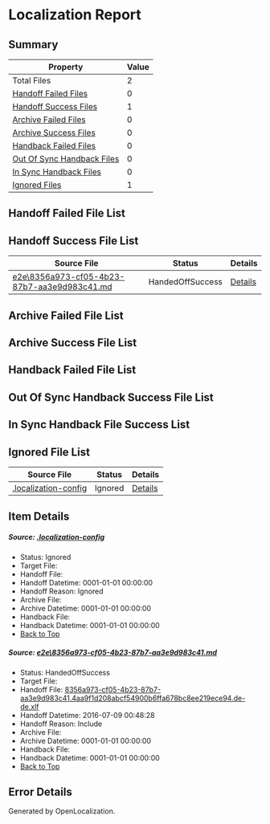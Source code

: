 # <a name='report-top'></a> Localization Report

## Summary
 Property | Value 
 -------- | ----- 
 Total Files | 2
[ Handoff Failed Files ](#handoff-failed-list)| 0
[ Handoff Success Files ](#handoff-success-list)| 1
[ Archive Failed Files ](#archive-failed-list)| 0
[ Archive Success Files ](#archive-success-list)| 0
[ Handback Failed Files ](#handback-failed-list)| 0
[ Out Of Sync Handback Files ](#outofsync-handback-success-list)| 0
[ In Sync Handback Files ](#insync-handback-success-list)| 0
[ Ignored Files ](#ignored-list)| 1

## <a name='handoff-failed-list'></a> Handoff Failed File List

## <a name='handoff-success-list'></a> Handoff Success File List
 Source File | Status | Details 
 ----------- | ------ | ------- 
 [e2e\8356a973-cf05-4b23-87b7-aa3e9d983c41.md](https://github.com/OpenLocalizationTestOrg/oltest/blob/c41ce89341a88aabe66f2bcfae3c0f0e766f0644/e2e/8356a973-cf05-4b23-87b7-aa3e9d983c41.md) | HandedOffSuccess | [Details](#fe7cd02dbbb66cbff480d9ec657f138a6e31f0121)

## <a name='archive-failed-list'></a> Archive Failed File List

## <a name='archive-success-list'></a> Archive Success File List

## <a name='handback-failed-list'></a> Handback Failed File List

## <a name='outofsync-handback-success-list'></a> Out Of Sync Handback Success File List

## <a name='insync-handback-success-list'></a> In Sync Handback File Success List

## <a name='ignored-list'></a> Ignored File List
 Source File | Status | Details 
 ----------- | ------ | ------- 
 [.localization-config](https://github.com/OpenLocalizationTestOrg/oltest/blob/c41ce89341a88aabe66f2bcfae3c0f0e766f0644/.localization-config) | Ignored | [Details](#3d4f252ac210baf56311d7e97dcc2db10974dbd20)

## Item Details
##### <a name='3d4f252ac210baf56311d7e97dcc2db10974dbd20'></a> Source: [.localization-config](https://github.com/OpenLocalizationTestOrg/oltest/blob/c41ce89341a88aabe66f2bcfae3c0f0e766f0644/.localization-config)
* Status: Ignored
* Target File: 
* Handoff File: 
* Handoff Datetime: 0001-01-01 00:00:00
* Handoff Reason: Ignored
* Archive File: 
* Archive Datetime: 0001-01-01 00:00:00
* Handback File: 
* Handback Datetime: 0001-01-01 00:00:00
* [Back to Top](#report-top)

##### <a name='fe7cd02dbbb66cbff480d9ec657f138a6e31f0121'></a> Source: [e2e\8356a973-cf05-4b23-87b7-aa3e9d983c41.md](https://github.com/OpenLocalizationTestOrg/oltest/blob/c41ce89341a88aabe66f2bcfae3c0f0e766f0644/e2e/8356a973-cf05-4b23-87b7-aa3e9d983c41.md)
* Status: HandedOffSuccess
* Target File: 
* Handoff File: [8356a973-cf05-4b23-87b7-aa3e9d983c41.4aa9f1d208abcf54900b6ffa678bc8ee219ece94.de-de.xlf](https://github.com/OpenLocalizationTestOrg/olhandoff-e2e/blob/3ecc89e915df154a54a6abfba5363fe4c33a343b/ol-handoff/OpenLocalizationTestOrg/oltest-dede-fly/ci/ht/8356a973-cf05-4b23-87b7-aa3e9d983c41.4aa9f1d208abcf54900b6ffa678bc8ee219ece94.de-de.xlf)
* Handoff Datetime: 2016-07-09 00:48:28
* Handoff Reason: Include
* Archive File: 
* Archive Datetime: 0001-01-01 00:00:00
* Handback File: 
* Handback Datetime: 0001-01-01 00:00:00
* [Back to Top](#report-top)


## Error Details

Generated by OpenLocalization.
